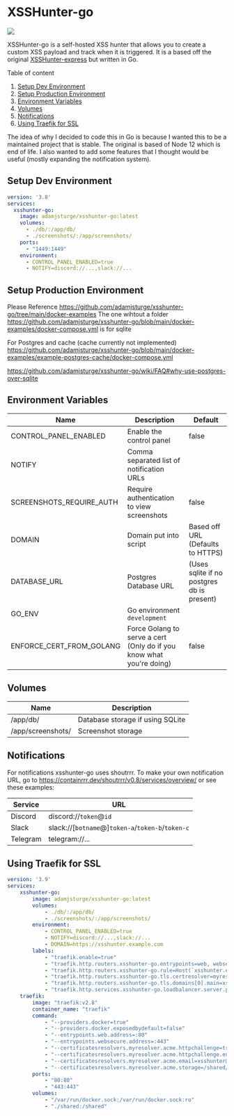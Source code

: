 # XSSHunter-go

![](https://github.com/adamjsturge/xsshunter-go/blob/main/.github/setup-xsshunter-go.webp?raw=true)

XSSHunter-go is a self-hosted XSS hunter that allows you to create a custom XSS payload and track when it is triggered. It is a based off the original [XSSHunter-express](https://github.com/mandatoryprogrammer/xsshunter-express) but written in Go.

<!-- Table of content -->
<summary>Table of content</summary>
<ol>
    <li><a href="#setup-dev-environment">Setup Dev Environment</a></li>
    <li><a href="#setup-production-environment">Setup Production Environment</a></li>
    <li><a href="#environment-variables">Environment Variables</a></li>
    <li><a href="#volumes">Volumes</a></li>
    <li><a href="#notifications">Notifications</a></li>
    <li><a href="#using-traefik-for-ssl">Using Traefik for SSL</a></li>
</ol>

The idea of why I decided to code this in Go is because I wanted this to be a maintained project that is stable. The original is based of Node 12 which is end of life. I also wanted to add some features that I thought would be useful (mostly expanding the notification system).

## Setup Dev Environment

```yml
version: '3.8'
services:
  xsshunter-go:
    image: adamjsturge/xsshunter-go:latest
    volumes:
      - ./db/:/app/db/
      - ./screenshots/:/app/screenshots/
    ports:
      - "1449:1449"
    environment:
      - CONTROL_PANEL_ENABLED=true
      - NOTIFY=discord://...,slack://...
```

## Setup Production Environment

Please Reference https://github.com/adamjsturge/xsshunter-go/tree/main/docker-examples
The one wihtout a folder https://github.com/adamjsturge/xsshunter-go/blob/main/docker-examples/docker-compose.yml is for sqlite

For Postgres and cache (cache currently not implemented) https://github.com/adamjsturge/xsshunter-go/blob/main/docker-examples/example-postgres-cache/docker-compose.yml

https://github.com/adamjsturge/xsshunter-go/wiki/FAQ#why-use-postgres-over-sqlite

## Environment Variables

| Name | Description | Default |
| --- | --- | --- |
| CONTROL_PANEL_ENABLED | Enable the control panel | false |
| NOTIFY | Comma separated list of notification URLs |  |
| SCREENSHOTS_REQUIRE_AUTH | Require authentication to view screenshots | false |
| DOMAIN | Domain put into script | Based off URL (Defaults to HTTPS) |
| DATABASE_URL | Postgres Database URL | (Uses sqlite if no postgres db is present) |
| GO_ENV | Go environment `development` |  |
| ENFORCE_CERT_FROM_GOLANG | Force Golang to serve a cert (Only do if you know what you're doing) | false |

## Volumes

| Name | Description |
| --- | --- |
| /app/db/ | Database storage if using SQLite |
| /app/screenshots/ | Screenshot storage |

## Notifications

For notifications xsshunter-go uses shoutrrr.
To make your own notification URL, go to https://containrrr.dev/shoutrrr/v0.8/services/overview/ or see these examples:

| Service | URL |
| --- | --- |
| Discord | discord://`token`@`id` |
| Slack | slack://\[`botname`@\]`token-a`/`token-b`/`token-c` |
| Telegram | telegram://... |

## Using Traefik for SSL

```yml
version: '3.9'
services:
    xsshunter-go:
        image: adamjsturge/xsshunter-go:latest
        volumes:
            - ./db/:/app/db/
            - ./screenshots/:/app/screenshots/
        environment:
            - CONTROL_PANEL_ENABLED=true
            - NOTIFY=discord://...,slack://...
            - DOMAIN=https://xsshunter.example.com
        labels:
            - "traefik.enable=true"
            - "traefik.http.routers.xsshunter-go.entrypoints=web, websecure"
            - "traefik.http.routers.xsshunter-go.rule=Host(`xsshunter.example.com`)"
            - "traefik.http.routers.xsshunter-go.tls.certresolver=myresolver"
            - "traefik.http.routers.xsshunter-go.tls.domains[0].main=xsshunter.example.com"
            - "traefik.http.services.xsshunter-go.loadbalancer.server.port=1449"
    traefik:
        image: "traefik:v2.8"
        container_name: "traefik"
        command:
            - "--providers.docker=true"
            - "--providers.docker.exposedbydefault=false"
            - "--entrypoints.web.address=:80"
            - "--entrypoints.websecure.address=:443"
            - "--certificatesresolvers.myresolver.acme.httpchallenge=true"
            - "--certificatesresolvers.myresolver.acme.httpchallenge.entrypoint=web"
            - "--certificatesresolvers.myresolver.acme.email=xsshunter@example.com"
            - "--certificatesresolvers.myresolver.acme.storage=/shared/acme.json"
        ports:
            - "80:80"
            - "443:443"
        volumes:
            - "/var/run/docker.sock:/var/run/docker.sock:ro"
            - "./shared:/shared"
```
